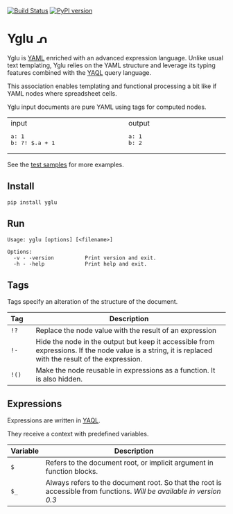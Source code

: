 [![Build Status](https://travis-ci.org/lbovet/yglu.svg?branch=master)](https://travis-ci.org/lbovet/yglu)
[![PyPI version](https://badge.fury.io/py/yglu.svg)](https://badge.fury.io/py/yglu)
# Yglu ᕄ

Yglu is [YAML](https://yaml.org/) enriched with an advanced expression language. Unlike usual text templating, Yglu relies on the YAML structure and leverage its typing features combined with the [YAQL](https://yaql.readthedocs.io/en/latest/) query language. 

This association enables templating and functional processing a bit like if YAML nodes where spreadsheet cells.

Yglu input documents are pure YAML using tags for computed nodes.

<table><tr>
<td width="440">
input
<pre lang="yaml">
a: 1
b: ?! $.a + 1  </pre>
</td>
<td width="440">
output
<pre lang="yaml">
a: 1
b: 2  </pre>
</td>
</tr></table>

See the [test samples](https://github.com/lbovet/yglu/tree/master/tests/samples) for more examples.

## Install

```
pip install yglu
```

## Run

```
Usage: yglu [options] [<filename>]

Options:
  -v - -version          Print version and exit.
  -h - -help             Print help and exit.
```

## Tags

Tags specify an alteration of the structure of the document.

| **Tag**&nbsp;&nbsp;&nbsp;| **Description** |
|-----------|-----------------|
| `!?`     | Replace the node value with the result of an expression |
| `!-`      | Hide the node in the output but keep it accessible from expressions. If the node value is a string, it is replaced with the result of the expression. |
| `!()`  | Make the node reusable in expressions as a function. It is also hidden. |

## Expressions

Expressions are written in [YAQL](https://yaql.readthedocs.io/en/latest/).

They receive a context with predefined variables.

| **Variable**| **Description** |
|-----------|-----------------|
| `$`     | Refers to the document root, or implicit argument in function blocks. |
| `$_`      | Always refers to the document root. So that the root is accessible from functions. *Will be available in version 0.3* |

